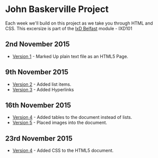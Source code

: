 John Baskerville Project
========================

Each week we'll build on this project as we take you through HTML and CSS.  This excersize is part of the [IxD Belfast](http://ixdbelfast.org) module - IXD101

2nd November 2015
-----------------
+ [Version 1](https://NathanPatton.github.io/John-Baskerville/version-1.html) - Marked Up plain text file as an HTML5 Page.

9th November 2015
-----------------
+ [Version 2](https://NathanPatton.github.io/John-Baskerville/version-2.html) - Added list items.
+ [Version 3](https://NathanPatton.github.io/John-Baskerville/version-3.html) - Added Hyperlinks

16th November 2015
-----------------
+ [Version 4](https://NathanPatton.github.io/John-Baskerville/version-4.html) - Added tables to the document instead of lists.
+ [Version 5](https://NathanPatton.github.io/John-Baskerville/version-5.html) - Placed images into the document.

23rd November 2015
-----------------
+ [Version 4](https://NathanPatton.github.io/John-Baskerville/version-6.html) - Added CSS to the HTML5 document.